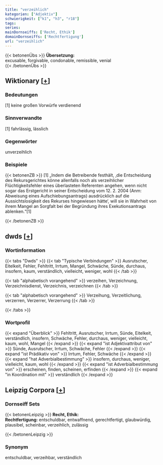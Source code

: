 ```yaml
---
title: "verzeihlich"
kategorien: ["Adjektiv"]
schwierigkeit: ["k1", "h3", "r18"]
tags:
series:
mainDornseiffs: ['Recht, Ethik']
domainDornseiffs: ['Rechtfertigung']
url: "verzeihlich"
---
```


{{< betonenÜbs >}}
**Übersetzung:**  
excusable, forgivable, condonable, remissible, venial  
{{< /betonenÜbs >}}

## Wiktionary [[+](https://de.wiktionary.org/wiki/verzeihlich)]

### Bedeutungen
[1] keine großen Vorwürfe verdienend  

### Sinnverwandte
[1] fahrlässig, lässlich  

### Gegenwörter
unverzeihlich  

### Beispiele
{{< betonenZB >}}
[1] „Indem die Betreibende festhält, ‚die Entscheidung des Rekursgerichtes könne allenfalls noch als verzeihlicher Flüchtigkeitsfehler eines überlasteten Referenten angehen, wenn nicht sogar das Erstgericht in seiner Entscheidung vom 12. 2. 2004 (Anm: Abweisung eines Aufschiebungsantrags) ausdrücklich auf die Aussichtslosigkeit des Rekurses hingewiesen hätte‘, will sie in Wahrheit von ihrem Mangel an Sorgfalt bei der Begründung ihres Exekutionsantrags ablenken.“[1]  

{{< /betonenZB >}}


## dwds [[+](https://www.dwds.de/wb/verzeihlich)]

### Wortinformation
{{< tabs "Dwds" >}}
{{< tab "Typische Verbindungen" >}}
Ausrutscher, Eitelkeit, Fehler, Fehltritt, Irrtum, Mangel, Schwäche, Sünde, durchaus, insofern, kaum, verständlich, vielleicht, weniger, wohl
{{< /tab >}}

{{< tab "alphabetisch vorangehend" >}}
verzeihen, Verzeichnung, Verzeichnisdienst, Verzeichnis, verzeichnen
{{< /tab >}}

{{< tab "alphabetisch vorangehend" >}}
Verzeihung, Verzeitlichung, verzerren, Verzerrer, Verzerrung
{{< /tab >}}

{{< /tabs >}}

### Wortprofil
{{< expand "Überblick" >}} Fehltritt, Ausrutscher, Irrtum, Sünde, Eitelkeit, verständlich, insofern, Schwäche, Fehler, durchaus, weniger, vielleicht, kaum, wohl, Mangel {{< /expand >}}
{{< expand "ist Adjektivattribut von" >}} Sünde, Ausrutscher, Irrtum, Schwäche, Fehler {{< /expand >}}
{{< expand "ist Prädikativ von" >}} Irrtum, Fehler, Schwäche {{< /expand >}}
{{< expand "hat Adverbialbestimmung" >}} insofern, durchaus, weniger, vielleicht, kaum, wohl {{< /expand >}}
{{< expand "ist Adverbialbestimmung von" >}} erscheinen, finden, scheinen, erfinden {{< /expand >}}
{{< expand "in Koordination mit" >}} verständlich {{< /expand >}}

## Leipzig Corpora [[+](https://corpora.uni-leipzig.de/en/res?word=verzeihlich&corpusId=deu_newscrawl-public_2018)]

### Dornseiff Sets
{{< betonenLeipzig >}}
**Recht, Ethik:**  
**Rechtfertigung:** entschuldbar, entwaffnend, gerechtfertigt, glaubwürdig, plausibel, scheinbar, verzeihlich, zulässig  

{{< /betonenLeipzig >}}

### Synonym
entschuldbar, verzeihbar, verständlich

